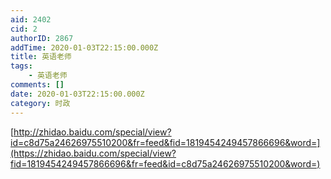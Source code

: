 ```yaml
---
aid: 2402
cid: 2
authorID: 2867
addTime: 2020-01-03T22:15:00.000Z
title: 英语老师
tags:
    - 英语老师
comments: []
date: 2020-01-03T22:15:00.000Z
category: 时政
---
```


[http://zhidao.baidu.com/special/view?id=c8d75a24626975510200&fr=feed&fid=1819454249457866696&word=](https://zhidao.baidu.com/special/view?fid=1819454249457866696&fr=feed&id=c8d75a24626975510200&word=)
